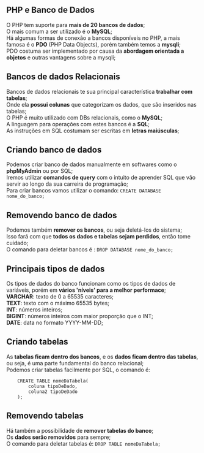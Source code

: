 ## PHP e Banco de Dados
O PHP tem suporte para **mais de 20 bancos de dados**;  
O mais comum a ser utilizado é o **MySQL**;  
Há algumas formas de conexão a bancos disponíveis no PHP, a mais famosa é o **PDO** (PHP Data Objects), porém também temos a **mysqli**;  
PDO costuma ser implementado por causa da **abordagem orientada a objetos** e outras vantagens sobre a mysqli;  

## Bancos de dados Relacionais
Bancos de dados relacionais te sua principal característica **trabalhar com tabelas**;  
Onde ela **possui colunas** que categorizam os dados, que são inseridos nas tabelas;  
O PHP é muito utilizado com DBs relacionais, como o **MySQL**;    
A linguagem para operações com estes bancos é a **SQL**;  
As instruções em SQL costumam ser escritas em **letras maiúsculas**;  

## Criando banco de dados
Podemos criar banco de dados manualmente em softwares como o **phpMyAdmin** ou por SQL;  
Iremos utilizar **comandos de query** com  o intuito de aprender SQL que vão servir ao longo da sua carreira de programação;  
Para criar bancos vamos utilizar o comando: ``` CREATE DATABASE nome_do_banco; ```  

## Removendo banco de dados
Podemos também **remover os bancos**, ou seja deletá-los do sistema;  
Isso fará com que **todos os dados e tabelas sejam perdidos**, então tome cuidado;  
O comando para deletar bancos é : ``` DROP DATABASE nome_do_banco; ```  

## Principais tipos de dados
Os tipos de dados do banco funcionam como os tipos de dados de variáveis, porém em **vários 'níveis' para a melhor performace**;  
**VARCHAR**: texto de 0 a 65535 caracteres;  
**TEXT**: texto com o máximo 65535 bytes;  
**INT**: números inteiros;  
**BIGINT**: números inteiros com maior proporção que o INT;  
**DATE**: data no formato YYYY-MM-DD;  

## Criando tabelas
As **tabelas ficam dentro dos bancos**, e os **dados ficam dentro das tabelas**, ou seja, é uma parte fundamental do banco relacional;  
Podemos criar tabelas facilmente por SQL, o comando é: 
```
    CREATE TABLE nomeDaTabela(
        coluna tipoDeDado,
        coluna2 tipoDeDado
    );
```

## Removendo tabelas
Há também a possibilidade de **remover tabelas do banco**;  
Os **dados serão removidos** para sempre;  
O comando para deletar tabelas é: ``` DROP TABLE nomeDaTabela; ```  